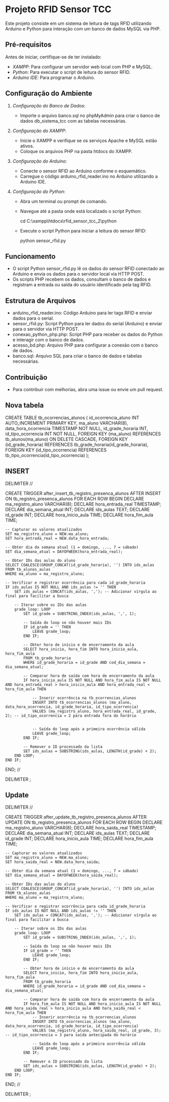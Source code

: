 # Projeto RFID Sensor TCC

Este projeto consiste em um sistema de leitura de tags RFID utilizando Arduino e Python para interação com um banco de dados MySQL via PHP.

## Pré-requisitos

Antes de iniciar, certifique-se de ter instalado:

- *XAMPP*: Para configurar um servidor web local com PHP e MySQL.
- *Python*: Para executar o script de leitura do sensor RFID.
- *Arduino IDE*: Para programar o Arduino.

## Configuração do Ambiente

1. *Configuração do Banco de Dados*:
   - Importe o arquivo banco.sql no phpMyAdmin para criar o banco de dados db_sistema_tcc com as tabelas necessárias.

2. *Configuração do XAMPP*:
   - Inicie o XAMPP e verifique se os serviços Apache e MySQL estão ativos.
   - Coloque os arquivos PHP na pasta htdocs do XAMPP.

3. *Configuração do Arduino*:
   - Conecte o sensor RFID ao Arduino conforme o esquemático.
   - Carregue o código arduino_rfid_reader.ino no Arduino utilizando a Arduino IDE.

4. *Configuração do Python*:
   - Abra um terminal ou prompt de comando.
   - Navegue até a pasta onde está localizado o script Python:
     
     cd C:\xampp\htdocs\rfid_sensor_tcc_2\python
     
   - Execute o script Python para iniciar a leitura do sensor RFID:
     
     python sensor_rfid.py
     

## Funcionamento

- O script Python sensor_rfid.py lê os dados do sensor RFID conectado ao Arduino e envia os dados para o servidor local via HTTP POST.
- Os scripts PHP recebem os dados, consultam o banco de dados e registram a entrada ou saída do usuário identificado pela tag RFID.

## Estrutura de Arquivos

- arduino_rfid_reader.ino: Código Arduino para ler tags RFID e enviar dados para o serial.
- sensor_rfid.py: Script Python para ler dados do serial (Arduino) e enviar para o servidor via HTTP POST.
- conexao_python_php.php: Script PHP para receber os dados do Python e interagir com o banco de dados.
- acesso_bd.php: Arquivo PHP para configurar a conexão com o banco de dados.
- banco.sql: Arquivo SQL para criar o banco de dados e tabelas necessárias.

## Contribuição

- Para contribuir com melhorias, abra uma issue ou envie um pull request.


## Nova tabela

CREATE TABLE tb_ocorrencias_alunos (
    id_ocorrencia_aluno INT AUTO_INCREMENT PRIMARY KEY,
    ma_aluno VARCHAR(8),
    data_hora_ocorrencia TIMESTAMP NOT NULL,
    id_grade_horaria INT,
    id_tipo_ocorrencia INT NOT NULL,
    FOREIGN KEY (ma_aluno) REFERENCES tb_alunos(ma_aluno) ON DELETE CASCADE,
    FOREIGN KEY (id_grade_horaria) REFERENCES tb_grade_horaria(id_grade_horaria),
    FOREIGN KEY (id_tipo_ocorrencia) REFERENCES tb_tipo_ocorrencia(id_tipo_ocorrencia)
);

## INSERT
DELIMITER //

CREATE TRIGGER after_insert_tb_registro_presenca_alunos
AFTER INSERT ON tb_registro_presenca_alunos
FOR EACH ROW
BEGIN
    DECLARE ma_registro_aluno VARCHAR(8);
    DECLARE hora_entrada_real TIMESTAMP;
    DECLARE dia_semana_atual INT;
    DECLARE ids_aulas TEXT;
    DECLARE id_grade INT;
    DECLARE hora_inicio_aula TIME;
    DECLARE hora_fim_aula TIME;
    
    -- Capturar os valores atualizados
    SET ma_registro_aluno = NEW.ma_aluno;
    SET hora_entrada_real = NEW.data_hora_entrada;

    -- Obter dia da semana atual (1 = domingo, ..., 7 = sábado)
    SET dia_semana_atual = DAYOFWEEK(hora_entrada_real);

    -- Obter IDs das aulas do aluno
    SELECT COALESCE(GROUP_CONCAT(id_grade_horaria), '') INTO ids_aulas
    FROM tb_alunos_aulas
    WHERE ma_aluno = ma_registro_aluno;

    -- Verificar e registrar ocorrência para cada id_grade_horaria
    IF ids_aulas IS NOT NULL AND ids_aulas != '' THEN
        SET ids_aulas = CONCAT(ids_aulas, ','); -- Adicionar vírgula ao final para facilitar a busca

        -- Iterar sobre os IDs das aulas
        grade_loop: LOOP
            SET id_grade = SUBSTRING_INDEX(ids_aulas, ',', 1);

            -- Saída do loop se não houver mais IDs
            IF id_grade = '' THEN
                LEAVE grade_loop;
            END IF;

            -- Obter hora de início e de encerramento da aula
            SELECT hora_inicio, hora_fim INTO hora_inicio_aula, hora_fim_aula
            FROM tb_grade_horaria
            WHERE id_grade_horaria = id_grade AND cod_dia_semana = dia_semana_atual;

            -- Comparar hora de saída com hora de encerramento da aula
            IF hora_inicio_aula IS NOT NULL AND hora_fim_aula IS NOT NULL AND hora_entrada_real > hora_inicio_aula AND hora_entrada_real < hora_fim_aula THEN

                -- Inserir ocorrência na tb_ocorrencias_alunos
                INSERT INTO tb_ocorrencias_alunos (ma_aluno, data_hora_ocorrencia, id_grade_horaria, id_tipo_ocorrencia)
                VALUES (ma_registro_aluno, hora_entrada_real, id_grade, 2); -- id_tipo_ocorrencia = 2 para entrada fora do horário


                -- Saída do loop após a primeira ocorrência válida
                LEAVE grade_loop;
            END IF;

            -- Remover o ID processado da lista
            SET ids_aulas = SUBSTRING(ids_aulas, LENGTH(id_grade) + 2);
        END LOOP;
    END IF;
END;
//

DELIMITER ;


## Update
DELIMITER //

CREATE TRIGGER after_update_tb_registro_presenca_alunos
AFTER UPDATE ON tb_registro_presenca_alunos
FOR EACH ROW
BEGIN
    DECLARE ma_registro_aluno VARCHAR(8);
    DECLARE hora_saida_real TIMESTAMP;
    DECLARE dia_semana_atual INT;
    DECLARE ids_aulas TEXT;
    DECLARE id_grade INT;
    DECLARE hora_inicio_aula TIME;
    DECLARE hora_fim_aula TIME;
    
    -- Capturar os valores atualizados
    SET ma_registro_aluno = NEW.ma_aluno;
    SET hora_saida_real = NEW.data_hora_saida;

    -- Obter dia da semana atual (1 = domingo, ..., 7 = sábado)
    SET dia_semana_atual = DAYOFWEEK(hora_saida_real);

    -- Obter IDs das aulas do aluno
    SELECT COALESCE(GROUP_CONCAT(id_grade_horaria), '') INTO ids_aulas
    FROM tb_alunos_aulas
    WHERE ma_aluno = ma_registro_aluno;

    -- Verificar e registrar ocorrência para cada id_grade_horaria
    IF ids_aulas IS NOT NULL AND ids_aulas != '' THEN
        SET ids_aulas = CONCAT(ids_aulas, ','); -- Adicionar vírgula ao final para facilitar a busca

        -- Iterar sobre os IDs das aulas
        grade_loop: LOOP
            SET id_grade = SUBSTRING_INDEX(ids_aulas, ',', 1);

            -- Saída do loop se não houver mais IDs
            IF id_grade = '' THEN
                LEAVE grade_loop;
            END IF;

            -- Obter hora de início e de encerramento da aula
            SELECT hora_inicio, hora_fim INTO hora_inicio_aula, hora_fim_aula
            FROM tb_grade_horaria
            WHERE id_grade_horaria = id_grade AND cod_dia_semana = dia_semana_atual;

            -- Comparar hora de saída com hora de encerramento da aula
            IF hora_fim_aula IS NOT NULL AND hora_inicio_aula IS NOT NULL AND hora_saida_real > hora_inicio_aula AND hora_saida_real < hora_fim_aula THEN
                -- Inserir ocorrência na tb_ocorrencias_alunos
                INSERT INTO tb_ocorrencias_alunos (ma_aluno, data_hora_ocorrencia, id_grade_horaria, id_tipo_ocorrencia)
                VALUES (ma_registro_aluno, hora_saida_real, id_grade, 3); -- id_tipo_ocorrencia = 3 para saída antecipada do horário

                -- Saída do loop após a primeira ocorrência válida
                LEAVE grade_loop;
            END IF;

            -- Remover o ID processado da lista
            SET ids_aulas = SUBSTRING(ids_aulas, LENGTH(id_grade) + 2);
        END LOOP;
    END IF;
END;
//

DELIMITER ;